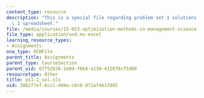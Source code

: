 ```yaml
---
content_type: resource
description: "This is a special file regarding problem set 1 solutions \u2013 group\
  \ 2 spreadsheet."
file: /media/courses/15-053-optimization-methods-in-management-science-spring-2013/3862f7ef6cc1494ec6c0871af461f405_ps1-2_sol.xls
file_type: application/vnd.ms-excel
learning_resource_types:
- Assignments
ocw_type: OCWFile
parent_title: Assignments
parent_type: CourseSection
parent_uid: 6ff52b58-2e04-f6b4-a130-411870cf5d80
resourcetype: Other
title: ps1-2_sol.xls
uid: 3862f7ef-6cc1-494e-c6c0-871af461f405
---
```

